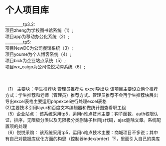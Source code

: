 # 个人项目库
_________tp3.2:
<br>项目zheng为学校图书馆系统（1）;
<br>项目app为移动办公化系统（2）;
<br>_________tp5:
<br>项目NewDC为公司餐馆系统（3）;
<br>项目youme为个人博客系统（4）;
<br>项目bick为企业站点系统（5）;
<br>项目wx_caigo为公司悦悦采购系统（6）;
<br><br><br><br>（1）
主要块：学生推荐块
管理员推荐块
excel导出块
该项目主要设立俩个推荐方式：学生推荐和老师（管理员）推荐方式。管理员推荐不会再学生推荐块展出
导出excel表格主要运用phpexcel进行处理excel表格<br>(2)主要技术引用layur和百度文本编辑器和做统计图查看职工组<br>（5）企业站点：
该系统采用tp5，运用n难点技术主要：钩子函数，auth权限认证，排序，无限极分类以及无限极分类删除子栏目js代码，ajax删除文章。系统配置项的处理
<br>（6）悦悦采购：
该系统采用tp5，运用n难点技术主要：商城项目不多说；其中有自己对数据库优化方面的构思（控制器index/order）下，里面引入自己的类库
